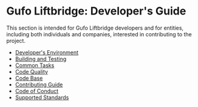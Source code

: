 # Gufo Liftbridge: Developer's Guide

This section is intended for Gufo Liftbridge developers and for entities, 
including both individuals and companies, interested in contributing to the project.

- [Developer's Environment](environment.md)
- [Building and Testing](testing.md)
- [Common Tasks](common.md)
- [Code Quality](codequality.md)
- [Code Base](codebase.md)
- [Contributing Guide](CONTRIBUTING.md)
- [Code of Conduct](CODE_OF_CONDUCT.md)
- [Supported Standards](standards.md)